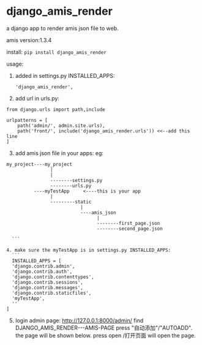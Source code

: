 # django_amis_render
a django app to render amis json file to web.

amis version:1.3.4


install:
    ```
	pip install django_amis_render
    ```

usage:

1. added in settings.py INSTALLED_APPS:
    ```
	'django_amis_render',
	```
2. add url in urls.py:

```
from django.urls import path,include

urlpatterns = [
    path('admin/', admin.site.urls),
    path('front/', include('django_amis_render.urls')) <<--add this line
]
```

3. add amis json file in your apps:
  eg:
  ```
  my_project----my_project
                  |
                  |
                  --------settings.py
                  --------urls.py
            ----myTestApp     <----this is your app
                  |
                  ---------static
                             |
                             ----amis_json
                                   |
                                   --------first_page.json
                                   --------second_page.json
								   
	```

4. make sure the myTestApp is in settings.py INSTALLED_APPS:
    ```
	INSTALLED_APPS = [
    'django.contrib.admin',
    'django.contrib.auth',
    'django.contrib.contenttypes',
    'django.contrib.sessions',
    'django.contrib.messages',
    'django.contrib.staticfiles',
    'myTestApp',
	''
]
```

5. login admin page: http://127.0.0.1:8000/admin/
   find DJANGO_AMIS_RENDER---AMIS-PAGE
   press "自动添加"/"AUTOADD".
   the page will be shown below.
   press open /打开页面 will open the page.
   

  






